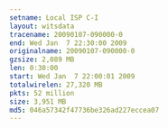 ```yaml
---
setname: Local ISP C-I
layout: witsdata
tracename: 20090107-090000-0
end: Wed Jan  7 22:30:00 2009
originalname: 20090107-090000-0
gzsize: 2,089 MB
len: 0:30:00
start: Wed Jan  7 22:00:01 2009
totalwirelen: 27,320 MB
pkts: 52 million
size: 3,951 MB
md5: 046a57342f47736be326ad227eccea07
---
```


